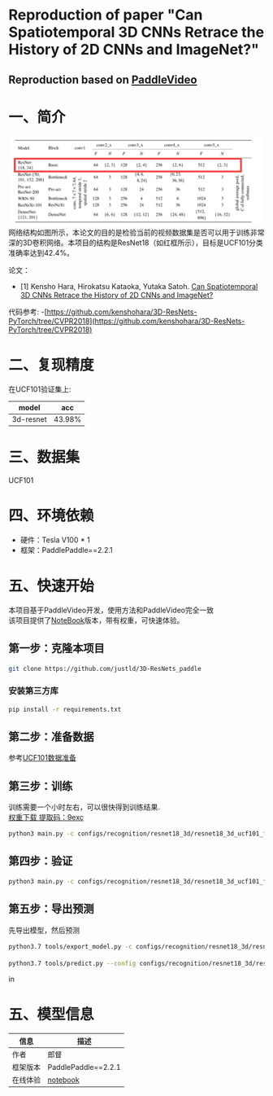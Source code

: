# Reproduction of paper "Can Spatiotemporal 3D CNNs Retrace the History of 2D CNNs and ImageNet?"

##  Reproduction based on [PaddleVideo](https://github.com/PaddlePaddle/PaddleVideo)

# 一、简介
![image](images/network.png)  
网络结构如图所示，本论文的目的是检验当前的视频数据集是否可以用于训练非常深的3D卷积网络。本项目的结构是ResNet18（如红框所示），目标是UCF101分类准确率达到42.4%。

论文：
- [1] Kensho Hara, Hirokatsu Kataoka, Yutaka Satoh. [Can Spatiotemporal 3D CNNs Retrace the History of 2D CNNs and ImageNet?](https://paperswithcode.com/paper/can-spatiotemporal-3d-cnns-retrace-the)

代码参考:
-[https://github.com/kenshohara/3D-ResNets-PyTorch/tree/CVPR2018](https://github.com/kenshohara/3D-ResNets-PyTorch/tree/CVPR2018)

# 二、复现精度
在UCF101验证集上:

|model|acc|
|:---:|:---:|
|3d-resnet|43.98%|

# 三、数据集
UCF101

# 四、环境依赖
- 硬件：Tesla V100 * 1
- 框架：PaddlePaddle==2.2.1

# 五、快速开始
本项目基于PaddleVideo开发，使用方法和PaddleVideo完全一致  
该项目提供了[NoteBook](https://aistudio.baidu.com/aistudio/projectdetail/3034369?contributionType=1)版本，带有权重，可快速体验。  
## 第一步：克隆本项目
```bash
git clone https://github.com/justld/3D-ResNets_paddle
```
### 安装第三方库
```bash
pip install -r requirements.txt
```

## 第二步：准备数据
参考[UCF101数据准备](https://github.com/PaddlePaddle/PaddleVideo/blob/develop/docs/zh-CN/dataset/ucf101.md)

## 第三步：训练
训练需要一个小时左右，可以很快得到训练结果.  
[权重下载 提取码：9exc](链接：https://pan.baidu.com/s/1USBWBLpFHKRUVI4NVQxAGA)
```bash
python3 main.py -c configs/recognition/resnet18_3d/resnet18_3d_ucf101_frames.yaml --validate --seed=10001 
```

## 第四步：验证
```bash
python3 main.py -c configs/recognition/resnet18_3d/resnet18_3d_ucf101_frames.yaml --test -w {path to pdparams}
```


## 第五步：导出预测
先导出模型，然后预测
```bash
python3.7 tools/export_model.py -c configs/recognition/resnet18_3d/resnet18_3d_ucf101_frames.yaml -p {path to pdparams} -o inference/Res18_3D

python3.7 tools/predict.py --config configs/recognition/resnet18_3d/resnet18_3d_ucf101_frames.yaml --input_file {path to avi} --model_file inference/Res18_3D/Res18.pdmodel --params_file inference/Res18_3D/Res18.pdiparams --use_gpu=True --use_tensorrt=False
```

in
# 五、模型信息

|信息|描述|
|---|---|
|作者|郎督|
|框架版本|PaddlePaddle==2.2.1|
|在线体验|[notebook](https://aistudio.baidu.com/aistudio/projectdetail/3034369?contributionType=1)|





